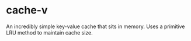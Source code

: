 # cache-v

An incredibly simple key-value cache that sits in memory. Uses a primitive LRU method to maintain cache size.